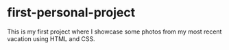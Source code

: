 # first-personal-project
This is my first project where I showcase some photos from my most recent vacation using HTML and CSS.
